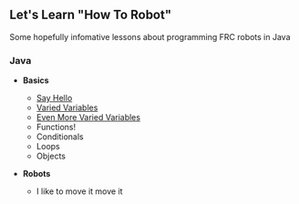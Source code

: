 ## Let's Learn "How To Robot"

Some hopefully infomative lessons about programming FRC robots in Java

### Java
 - **Basics**
    - [Say Hello](java/basics/Hello.md)
    - [Varied Variables](java/basics/Variables.md)
    - [Even More Varied Variables](java/basics/Variables2.md)
    - Functions!
    - Conditionals
    - Loops
    - Objects

 - **Robots**
    - I like to move it move it

